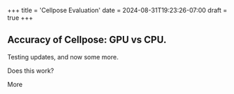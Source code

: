 +++
title = 'Cellpose Evaluation'
date = 2024-08-31T19:23:26-07:00
draft = true
+++

## Accuracy of Cellpose: GPU vs CPU.
Testing updates, and now some more.

Does this work?

More
